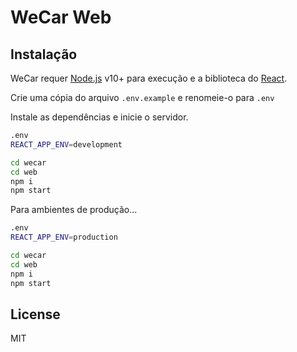 # WeCar Web

## Instalação

WeCar requer [Node.js](https://nodejs.org/) v10+ para execução e a biblioteca do [React](https://pt-br.reactjs.org/).

Crie uma cópia do arquivo `.env.example` e renomeie-o para `.env`

Instale as dependências e inicie o servidor.

```sh
.env
REACT_APP_ENV=development
```

```sh
cd wecar
cd web
npm i
npm start
```

Para ambientes de produção...

```sh
.env
REACT_APP_ENV=production
```

```sh
cd wecar
cd web
npm i
npm start
```

## License

MIT

